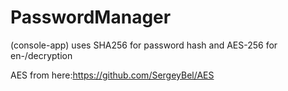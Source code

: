 # PasswordManager
(console-app)
uses SHA256 for password hash and AES-256 for en-/decryption

AES from here:https://github.com/SergeyBel/AES
